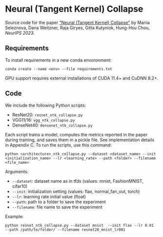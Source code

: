 # Neural (Tangent Kernel) Collapse

Source code for the paper ["Neural (Tangent Kernel) Collapse"](https://arxiv.org/abs/2305.16427) by Mariia Seleznova, Dana Weitzner, Raja Giryes, Gitta Kutyniok, Hung-Hsu Chou, *NeurIPS 2023*.

## Requirements

To install requirements in a new conda envoronment:

```setup
conda create --name <env> --file requirements.txt
```
GPU support requires external installations of CUDA 11.4+ and CuDNN 8.2+.

## Code

We include the following Python scripts: 
- ResNet20: ```resnet_ntk_collapse.py```
- VGG11/16: ```vgg_ntk_collapse.py```
- DenseNet40: ```densenet_ntk_collapse.py```

Each script trains a model, computes the metrics reported in the paper during training, and saves them in a pickle file. See implementation details in Appendix C. To run the scripts, use this command:

```train
python <architecture>_ntk_collapse.py --dataset <dataset_name> --init <initialization_name> --lr <learning_rate> --path <folder> --filename <file_name>
```
Arguments:
- ```--dataset```: dataset name as in tfds (values: mnist, FashionMNIST, cifar10)
- ```--init```: initialization setting (values: flax, normal_fan_out, torch)
- ```--lr```: learning rate initial value (float)
- ```--path```: path to a folder to save the experiment
- ```--filename```: file name to save the experiment

Example:
```
python resnet_ntk_collapse.py --dataset mnist  --init flax --lr 0.01  --path /path/to/folder/ --filename resnet20_mnist_lr001
```



